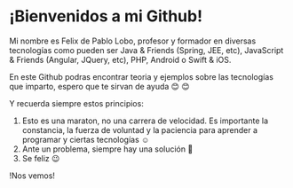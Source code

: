 # ¡Bienvenidos a mi Github!

Mi nombre es Felix de Pablo Lobo, profesor y formador en diversas tecnologías como pueden ser Java & Friends (Spring, JEE, etc), JavaScript & Friends (Angular, JQuery, etc), PHP, Android o Swift & iOS.

En este Github podras encontrar teoria y ejemplos sobre las tecnologías que imparto, espero que te sirvan de ayuda :blush: :blush:

Y recuerda siempre estos principios:

1. Esto es una maraton, no una carrera de velocidad. Es importante la constancia, la fuerza de voluntad y la paciencia para aprender a programar y ciertas tecnologías :relaxed:
2. Ante un problema, siempre hay una solución 💪
3. Se feliz :wink:

!Nos vemos! 

<!--
**fdepablo/fdepablo** is a ✨ _special_ ✨ repository because its `README.md` (this file) appears on your GitHub profile.

Here are some ideas to get you started:

- 🔭 I’m currently working on ...
- 🌱 I’m currently learning ...
- 👯 I’m looking to collaborate on ...
- 🤔 I’m looking for help with ...
- 💬 Ask me about ...
- 📫 How to reach me: ...
- 😄 Pronouns: ...
- ⚡ Fun fact: ...
-->
